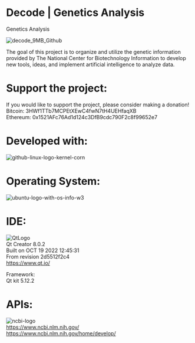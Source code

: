 # Decode | Genetics Analysis
Genetics Analysis 

![decode_9MB_Github](https://user-images.githubusercontent.com/22214754/206336958-7da1196c-bd9a-40bc-a788-cda549b7f32a.gif)        

The goal of this project is to organize and utilize the genetic information provided by The National Center for Biotechnology Information to develop new tools, ideas, and implement artificial intelligence to analyze data.  

# Support the project:  
If you would like to support the project, please consider making a donation!  
Bitcoin: 3HWf1TTb7MCPEtXEwC4fwN7tH4UEHfaqXB    
Ethereum: 0x1521AFc76Ad1d124c3DfB9cdc790F2c8f99652e7  

# Developed with:  

![github-linux-logo-kernel-corn](https://user-images.githubusercontent.com/22214754/196063512-495e0624-c344-4b32-9507-0f4fbc85a633.png)      

# **Operating System:**    

![ubuntu-logo-with-os-info-w3](https://user-images.githubusercontent.com/22214754/196061656-421dd522-86bc-4596-aa12-04a51b8627d3.png)                

# **IDE:**       
![QtLogo](https://user-images.githubusercontent.com/22214754/179895211-d52559ab-35df-4fcc-bf69-7377739330d4.png)    
Qt Creator 8.0.2      
Built on OCT 19 2022 12:45:31    
From revision 2d5512f2c4   
https://www.qt.io/   

Framework:    
Qt kit 5.12.2  

# **APIs:**  
![ncbi-logo](https://user-images.githubusercontent.com/22214754/204448800-2b846e5b-2c68-4c4e-8687-43aac8ac752e.png)      
https://www.ncbi.nlm.nih.gov/    
https://www.ncbi.nlm.nih.gov/home/develop/  
